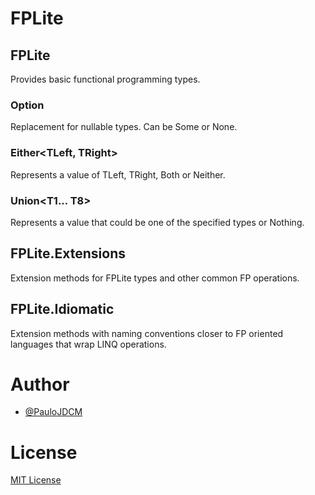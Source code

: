 ﻿# FPLite

## FPLite
Provides basic functional programming types.

### Option<T>
Replacement for nullable types. Can be Some or None.

### Either<TLeft, TRight>
Represents a value of TLeft, TRight, Both or Neither.

### Union<T1... T8>
Represents a value that could be one of the specified types or Nothing.


## FPLite.Extensions
Extension methods for FPLite types and other common FP operations.


## FPLite.Idiomatic
Extension methods with naming conventions closer to FP oriented languages that wrap LINQ operations.

# Author
- [@PauloJDCM](https://github.com/PauloJDCM)

# License
[MIT License](LICENSE.txt)